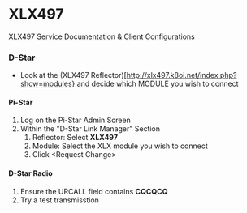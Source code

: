 # XLX497
XLX497 Service Documentation &amp; Client Configurations
### D-Star
  - Look at the (XLX497 Reflector)[http://xlx497.k8oi.net/index.php?show=modules} and decide which MODULE you wish to connect
#### Pi-Star
1. Log on the Pi-Star Admin Screen
2. Within the "D-Star Link Manager" Section
    1. Reflector: Select **XLX497**
    2. Module: Select the XLX module you wish to connect
    3. Click \<Request Change\>
#### D-Star Radio
1. Ensure the URCALL field contains **CQCQCQ**
2. Try a test transmisstion
